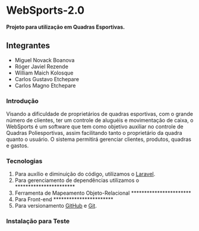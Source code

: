 # WebSports-2.0  
**Projeto para utilização em Quadras Esportivas.**  

## Integrantes  
* Miguel Novack Boanova 
* Róger Javiel Rezende 
* William Maich Kolosque
* Carlos Gustavo Etchepare
* Carlos Magno Etchepare  

### Introdução  
Visando a dificuldade de proprietários de quadras esportivas, com o grande número de clientes, ter um controle de aluguéis e movimentação de caixa, o WebSports é um software que tem como objetivo auxiliar no controle de Quadras Poliesportivas, assim facilitando tanto o proprietário da quadra quanto o usuário. O sistema permitirá gerenciar clientes, produtos, quadras e gastos.  

### Tecnologias  
1. Para auxílio e diminuição do código, utilizamos o [Laravel](https://laravel.com/).  
1. Para gerenciamento de dependências utilizamos o ***********************  
1. Ferramenta de Mapeamento Objeto-Relacional  ***********************  
1. Para Front-end  ***********************  
1. Para versionamento [GitHub](https://github.com/) e [Git](https://git-scm.com/).  

### Instalação para Teste  
